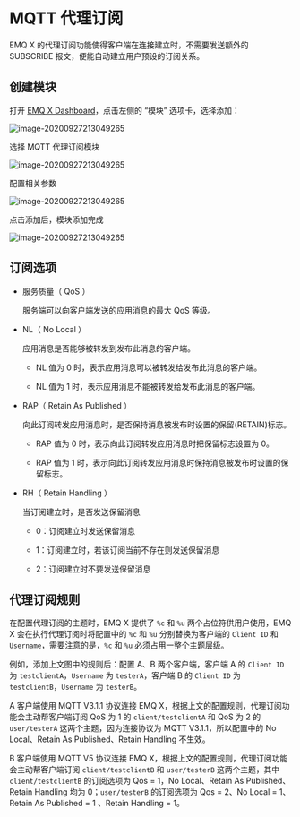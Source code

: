 # MQTT 代理订阅

EMQ X 的代理订阅功能使得客户端在连接建立时，不需要发送额外的 SUBSCRIBE 报文，便能自动建立用户预设的订阅关系。

## 创建模块

打开 [EMQ X Dashboard](http://127.0.0.1:18083/#/modules)，点击左侧的 “模块” 选项卡，选择添加：

![image-20200927213049265](./assets/modules.png)

选择 MQTT 代理订阅模块

![image-20200927213049265](./assets/mod_subscriptions_1.png)

配置相关参数

![image-20200927213049265](./assets/mod_subscriptions_2.png)

点击添加后，模块添加完成

![image-20200927213049265](./assets/mod_subscriptions_3.png)

## 订阅选项

+   服务质量（ QoS ）

    服务端可以向客户端发送的应用消息的最大 QoS 等级。

+   NL（ No Local ）

    应用消息是否能够被转发到发布此消息的客户端。

    - NL 值为 0 时，表示应用消息可以被转发给发布此消息的客户端。

    - NL 值为 1 时，表示应用消息不能被转发给发布此消息的客户端。

+   RAP（ Retain As Published ）

    向此订阅转发应用消息时，是否保持消息被发布时设置的保留(RETAIN)标志。

    - RAP 值为 0 时，表示向此订阅转发应用消息时把保留标志设置为 0。

    - RAP 值为 1 时，表示向此订阅转发应用消息时保持消息被发布时设置的保留标志。

+   RH（ Retain Handling ）

    当订阅建立时，是否发送保留消息

    - 0：订阅建立时发送保留消息

    - 1：订阅建立时，若该订阅当前不存在则发送保留消息

    - 2：订阅建立时不要发送保留消息

## 代理订阅规则

在配置代理订阅的主题时，EMQ X 提供了 `%c` 和 `%u` 两个占位符供用户使用，EMQ X 会在执行代理订阅时将配置中的 `%c` 和 `%u` 分别替换为客户端的 `Client ID` 和 `Username`，需要注意的是，`%c` 和 `%u` 必须占用一整个主题层级。

例如，添加上文图中的规则后：配置 A、B 两个客户端，客户端 A 的 `Client ID` 为 `testclientA`，`Username` 为 `testerA`，客户端 B 的 `Client ID` 为 `testclientB`，`Username` 为 `testerB`。

A 客户端使用 MQTT V3.1.1 协议连接 EMQ X，根据上文的配置规则，代理订阅功能会主动帮客户端订阅 QoS 为 1 的 `client/testclientA` 和 QoS 为 2 的 `user/testerA` 这两个主题，因为连接协议为 MQTT V3.1.1，所以配置中的 No Local、Retain As Published、Retain Handling 不生效。

B 客户端使用 MQTT V5 协议连接 EMQ X，根据上文的配置规则，代理订阅功能会主动帮客户端订阅 `client/testclientB` 和 `user/testerB` 这两个主题，其中 `client/testclientB` 的订阅选项为 Qos = 1，No Local、Retain As Published、Retain Handling 均为 0；`user/testerB` 的订阅选项为 Qos = 2、No Local = 1、Retain As Published = 1 、Retain Handling = 1。